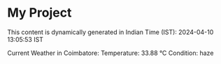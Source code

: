 # My Project

This content is dynamically generated in Indian Time (IST): 2024-04-10 13:05:53 IST


Current Weather in Coimbatore:
Temperature: 33.88 °C
Condition: haze
